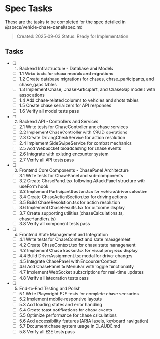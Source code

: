 # Spec Tasks

These are the tasks to be completed for the spec detailed in @specs/vehicle-chase-panel/spec.md

> Created: 2025-09-03
> Status: Ready for Implementation

## Tasks

- [ ] 1. Backend Infrastructure - Database and Models
  - [ ] 1.1 Write tests for chase models and migrations
  - [ ] 1.2 Create database migrations for chases, chase_participants, and chase_gaps tables
  - [ ] 1.3 Implement Chase, ChaseParticipant, and ChaseGap models with associations
  - [ ] 1.4 Add chase-related columns to vehicles and shots tables
  - [ ] 1.5 Create chase serializers for API responses
  - [ ] 1.6 Verify all model tests pass

- [ ] 2. Backend API - Controllers and Services
  - [ ] 2.1 Write tests for ChaseController and chase services
  - [ ] 2.2 Implement ChaseController with CRUD operations
  - [ ] 2.3 Create DrivingCheckService for action resolution
  - [ ] 2.4 Implement SideSwipeService for combat mechanics
  - [ ] 2.5 Add WebSocket broadcasting for chase events
  - [ ] 2.6 Integrate with existing encounter system
  - [ ] 2.7 Verify all API tests pass

- [ ] 3. Frontend Core Components - ChasePanel Architecture
  - [ ] 3.1 Write tests for ChasePanel and sub-components
  - [ ] 3.2 Create ChasePanel.tsx following AttackPanel structure with useForm hook
  - [ ] 3.3 Implement ParticipantSection.tsx for vehicle/driver selection
  - [ ] 3.4 Create ChaseActionSection.tsx for driving actions
  - [ ] 3.5 Build ChaseResolution.tsx for action resolution
  - [ ] 3.6 Implement ChaseResults.tsx for outcome display
  - [ ] 3.7 Create supporting utilities (chaseCalculations.ts, chaseHandlers.ts)
  - [ ] 3.8 Verify all component tests pass

- [ ] 4. Frontend State Management and Integration
  - [ ] 4.1 Write tests for ChaseContext and state management
  - [ ] 4.2 Create ChaseContext.tsx for chase state management
  - [ ] 4.3 Implement ChaseTracker.tsx for visual progress display
  - [ ] 4.4 Build DriverAssignment.tsx modal for driver changes
  - [ ] 4.5 Integrate ChasePanel with EncounterContext
  - [ ] 4.6 Add ChasePanel to MenuBar with toggle functionality
  - [ ] 4.7 Implement WebSocket subscriptions for real-time updates
  - [ ] 4.8 Verify all integration tests pass

- [ ] 5. End-to-End Testing and Polish
  - [ ] 5.1 Write Playwright E2E tests for complete chase scenarios
  - [ ] 5.2 Implement mobile-responsive layouts
  - [ ] 5.3 Add loading states and error handling
  - [ ] 5.4 Create toast notifications for chase events
  - [ ] 5.5 Optimize performance for chase calculations
  - [ ] 5.6 Add accessibility features (ARIA labels, keyboard navigation)
  - [ ] 5.7 Document chase system usage in CLAUDE.md
  - [ ] 5.8 Verify all E2E tests pass